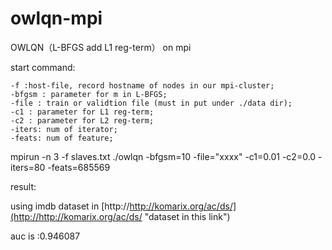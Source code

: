 # owlqn-mpi
 OWLQN（L-BFGS add L1 reg-term） on mpi

start command:
  
    -f :host-file, record hostname of nodes in our mpi-cluster;
    -bfgsm : parameter for m in L-BFGS;
    -file : train or validtion file (must in put under ./data dir);
    -c1 : parameter for L1 reg-term;
    -c2 : parameter for L2 reg-term;
    -iters: num of iterator; 
    -feats: num of feature; 

  mpirun -n 3 -f slaves.txt ./owlqn -bfgsm=10 -file="xxxx" -c1=0.01 -c2=0.0 -iters=80 -feats=685569

result:

   using imdb dataset in [http://http://komarix.org/ac/ds/](http://http://komarix.org/ac/ds/ "dataset in this link")
 
   auc is :0.946087
